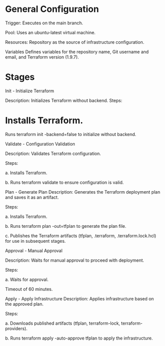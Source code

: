 # General Configuration
Trigger: Executes on the main branch.

Pool: Uses an ubuntu-latest virtual machine.

Resources: Repository as the source of infrastructure configuration.

Variables
Defines variables for the repository name, Git username and email, and Terraform version (1.9.7).

# Stages
Init - Initialize Terraform

Description: Initializes Terraform without backend. Steps:

# Installs Terraform.
Runs terraform init -backend=false to initialize without backend.

Validate - Configuration Validation

Description: Validates Terraform configuration.

Steps:

a. Installs Terraform.

b. Runs terraform validate to ensure configuration is valid.

Plan - Generate Plan
Description: Generates the Terraform deployment plan and saves it as an artifact.

Steps:

a. Installs Terraform.

b. Runs terraform plan -out=tfplan to generate the plan file.

c. Publishes the Terraform artifacts (tfplan, .terraform, .terraform.lock.hcl) for use in subsequent stages.

Approval - Manual Approval

Description: Waits for manual approval to proceed with deployment.

Steps:

a. Waits for approval.

Timeout of 60 minutes.

Apply - Apply Infrastructure
Description: Applies infrastructure based on the approved plan.

Steps:

a. Downloads published artifacts (tfplan, terraform-lock, terraform-providers).

b. Runs terraform apply -auto-approve tfplan to apply the infrastructure.
